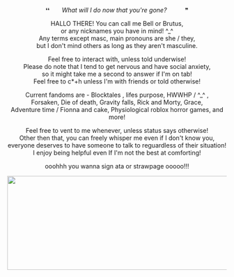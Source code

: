 

<p align="center">
 ❛❛  <i>What will I do now that you're gone?</i>   ❞

<p align="center">
HALLO THERE! You can call me Bell or Brutus, <br>
  or any nicknames you have in mind! ^_^ <br>
  Any terms except masc, main pronouns are she / they,  <br>
  but I don't mind others as long as they aren't masculine. 

<p align="center">
  Feel free to interact with, unless told underwise!  <br>
  Please do note that I tend to get nervous and have social anxiety,  <br>
  so it might take me a second to answer if I'm on tab!<br>
  Feel free to c*+h unless I'm with friends or told otherwise!

 <p align="center">
Current fandoms are -  Blocktales , lifes purpose, HWWHP / ^_^ , <br>
Forsaken, Die of death, Gravity falls, Rick and Morty, Grace, <br>
Adventure time / Fionna and cake, Physiological roblox horror games,  and more!

 <p align="center"> 
 Feel free to vent to me whenever, unless status says otherwise! <br>
Other then that, you can freely whisper me even if I don't know you, <br>
everyone deserves to have someone to talk to reguardless of their situation! <br>
I enjoy being helpful even If I'm not the best at comforting! 

 <p align="center"> 
ooohhh you wanna sign ata or strawpage ooooo!!!


<p align="center">

<img width="1197" height="216" alt="image" src="https://github.com/user-attachments/assets/7d82db07-8c23-44ff-8b1c-d149567da340" />

